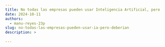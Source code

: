 ```yaml
---
title: No todas las empresas pueden usar Inteligencia Artificial, pero deberían perseguir el poder usarla.
date: 2024-10-11
authors:
  - manu-reyes-23p
slug: no-todas-las-empresas-pueden-usar-ia-pero-deberian
description: >
  
---
```


